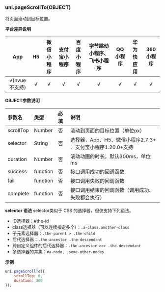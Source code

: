 ### uni.pageScrollTo(OBJECT)

将页面滚动到目标位置。



**平台差异说明**

|App|H5|微信小程序|支付宝小程序|百度小程序|字节跳动小程序、飞书小程序|QQ小程序|华为快应用|360小程序|
|:-:|:-:|:-:|:-:|:-:|:-:|:-:|:-:|:-:|
|√(nvue不支持)|√|√|√|√|√|√|√|√|





**OBJECT参数说明**

|参数名		|类型			|必填	|说明																							|
|:-				|:-				|:-		|:-																								|
|scrollTop|Number		|否		|滚动到页面的目标位置（单位px）										|
|selector	|String		|否		|选择器，App、H5、微信小程序2.7.3+ 、支付宝小程序1.20.0+支持		|
|duration	|Number		|否		|滚动动画的时长，默认300ms，单位 ms								|
|success	|function	|否		|接口调用成功的回调函数														|
|fail			|function	|否		|接口调用失败的回调函数														|
|complete	|function	|否		|接口调用结束的回调函数（调用成功、失败都会执行）	|

**selector 语法**
selector类似于 CSS 的选择器，但仅支持下列语法。

- ID选择器：#the-id
- class选择器（可以连续指定多个）：`.a-class.another-class`
- 子元素选择器：`.the-parent > .the-child`
- 后代选择器：`.the-ancestor .the-descendant`
- 跨自定义组件的后代选择器：`.the-ancestor >>> .the-descendant`
- 多选择器的并集：`#a-node, .some-other-nodes`

**示例**

```javascript
uni.pageScrollTo({
	scrollTop: 0,
	duration: 300
});
```

